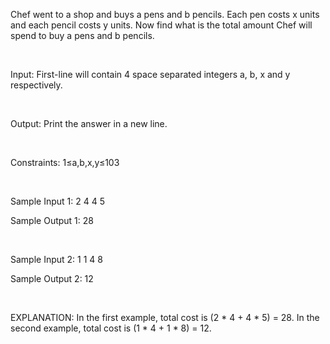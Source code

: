 Chef went to a shop and buys a pens and b pencils. Each pen costs x units and each pencil costs y units. Now find what is the total amount Chef will spend to buy a pens and b pencils.

<br>

Input:
First-line will contain 4 space separated integers a, b, x and y respectively.

<br>

Output:
Print the answer in a new line.

<br>

Constraints: 
1≤a,b,x,y≤103

<br>

Sample Input 1:
2 4 4 5

Sample Output 1:
28

<br>

Sample Input 2:
1 1 4 8

Sample Output 2:
12

<br>

EXPLANATION:
In the first example, total cost is (2 * 4 + 4 * 5) = 28.
In the second example, total cost is (1 * 4 + 1 * 8) = 12.